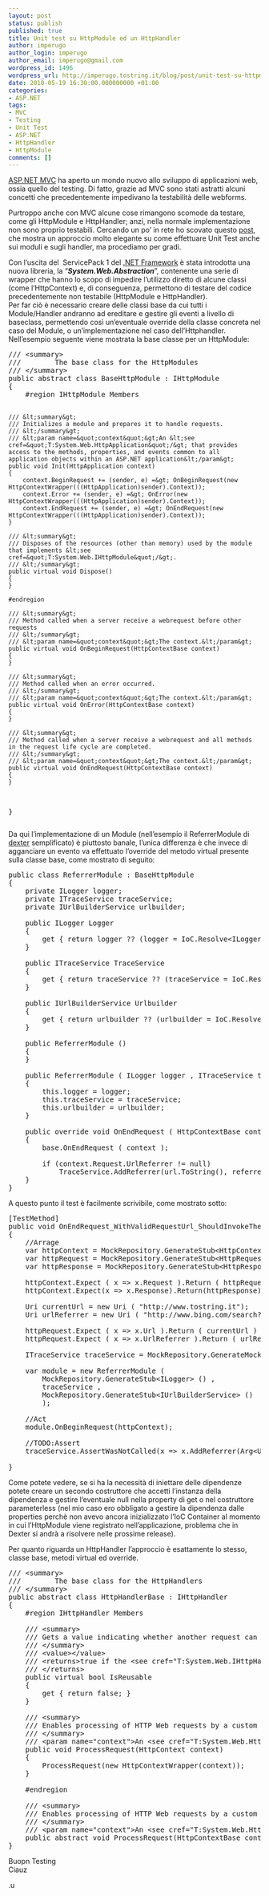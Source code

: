 ```yaml
---
layout: post
status: publish
published: true
title: Unit test su HttpModule ed un HttpHandler
author: imperugo
author_login: imperugo
author_email: imperugo@gmail.com
wordpress_id: 1496
wordpress_url: http://imperugo.tostring.it/blog/post/unit-test-su-httpmodule-ed-httphandler/
date: 2010-05-19 16:30:00.000000000 +01:00
categories:
- ASP.NET
tags:
- MVC
- Testing
- Unit Test
- ASP.NET
- HttpHandler
- HttpModule
comments: []
---
```

<p><a title="ASP.NET MVC Search" href="http://www.imperugo.tostring.it/tags/archive/mvc" target="_blank">ASP.NET MVC</a> ha aperto un mondo nuovo allo sviluppo di applicazioni web, ossia quello del testing. Di fatto, grazie ad MVC sono stati astratti alcuni concetti che precedentemente impedivano la testabilità delle webforms.</p>  <p>Purtroppo anche con MVC alcune cose rimangono scomode da testare, come gli HttpModule e HttpHandler; anzi, nella normale implementazione non sono proprio testabili. Cercando un po’ in rete ho scovato questo <a title="Unit Testable HttpModule and HttpHandlers" href="http://weblogs.asp.net/rashid/archive/2009/03/12/unit-testable-httpmodule-and-httphandler.aspx" rel="nofollow" target="_blank">post</a>, che mostra un approccio molto elegante su come effettuare Unit Test anche sui moduli e sugli handler, ma procediamo per gradi.</p>  <p>Con l’uscita del&#160; ServicePack 1 del <a title=".NET Framework Search" href="http://www.imperugo.tostring.it/tags/archive/.net" target="_blank">.NET Framework</a> è stata introdotta una nuova libreria, la “<strong><em>System.Web.Abstraction</em></strong>”, contenente una serie di wrapper che hanno lo scopo di impedire l’utilizzo diretto di alcune classi (come l’HttpContext) e, di conseguenza, permettono di testare del codice precedentemente non testabile (HttpModule e HttpHandler).     <br />Per far ciò è necessario creare delle classi base da cui tutti i Module/Handler andranno ad ereditare e gestire gli eventi a livello di baseclass, permettendo così un’eventuale override della classe concreta nel caso del Module, o un’implementazione nel caso dell’Httphandler. Nell’esempio seguente viene mostrata la base classe per un HttpModule:</p>  <pre class="brush: csharp;">/// &lt;summary&gt;
///        The base class for the HttpModules
/// &lt;/summary&gt;
public abstract class BaseHttpModule : IHttpModule
{
    #region IHttpModule Members

    /// &lt;summary&gt;
    /// Initializes a module and prepares it to handle requests.
    /// &lt;/summary&gt;
    /// &lt;param name=&quot;context&quot;&gt;An &lt;see cref=&quot;T:System.Web.HttpApplication&quot;/&gt; that provides access to the methods, properties, and events common to all application objects within an ASP.NET application&lt;/param&gt;
    public void Init(HttpApplication context)
    {
        context.BeginRequest += (sender, e) =&gt; OnBeginRequest(new HttpContextWrapper(((HttpApplication)sender).Context));
        context.Error += (sender, e) =&gt; OnError(new HttpContextWrapper(((HttpApplication)sender).Context));
        context.EndRequest += (sender, e) =&gt; OnEndRequest(new HttpContextWrapper(((HttpApplication)sender).Context));
    }

    /// &lt;summary&gt;
    /// Disposes of the resources (other than memory) used by the module that implements &lt;see cref=&quot;T:System.Web.IHttpModule&quot;/&gt;.
    /// &lt;/summary&gt;
    public virtual void Dispose()
    {
    }

    #endregion

    /// &lt;summary&gt;
    /// Method called when a server receive a webrequest before other requests
    /// &lt;/summary&gt;
    /// &lt;param name=&quot;context&quot;&gt;The context.&lt;/param&gt;
    public virtual void OnBeginRequest(HttpContextBase context)
    {
    }

    /// &lt;summary&gt;
    /// Method called when an error occurred.
    /// &lt;/summary&gt;
    /// &lt;param name=&quot;context&quot;&gt;The context.&lt;/param&gt;
    public virtual void OnError(HttpContextBase context)
    {
    }

    /// &lt;summary&gt;
    /// Method called when a server receive a webrequest and all methods in the request life cycle are completed.
    /// &lt;/summary&gt;
    /// &lt;param name=&quot;context&quot;&gt;The context.&lt;/param&gt;
    public virtual void OnEndRequest(HttpContextBase context)
    {
    }
}</pre>

<p>Da qui l’implementazione di un Module (nell’esempio il ReferrerModule di <a title="Dexter Blog Engine Category" href="http://www.imperugo.tostring.it/categories/archive/Dexter" target="_blank">dexter</a> semplificato) è piuttosto banale, l’unica differenza è che invece di agganciare un evento va effettuato l’override del metodo virtual presente sulla classe base, come mostrato di seguito:</p>

<pre class="brush: csharp;">public class ReferrerModule : BaseHttpModule
{
    private ILogger logger;
    private ITraceService traceService;
    private IUrlBuilderService urlbuilder;

    public ILogger Logger
    {
        get { return logger ?? (logger = IoC.Resolve&lt;ILogger&gt;()); }
    }

    public ITraceService TraceService
    {
        get { return traceService ?? (traceService = IoC.Resolve&lt;ITraceService&gt;()); }
    }

    public IUrlBuilderService Urlbuilder
    {
        get { return urlbuilder ?? (urlbuilder = IoC.Resolve&lt;IUrlBuilderService&gt;()); }
    }

    public ReferrerModule ()
    {
    }

    public ReferrerModule ( ILogger logger , ITraceService traceService , IUrlBuilderService urlbuilder )
    {
        this.logger = logger;
        this.traceService = traceService;
        this.urlbuilder = urlbuilder;
    }

    public override void OnEndRequest ( HttpContextBase context )
    {
        base.OnEndRequest ( context );

        if (context.Request.UrlReferrer != null)
            TraceService.AddReferrer(url.ToString(), referrer.ToString());
    }
}</pre>

<p>A questo punto il test è facilmente scrivibile, come mostrato sotto:</p>

<pre class="brush: csharp;">[TestMethod]
public void OnEndRequest_WithValidRequestUrl_ShouldInvokeTheServiceMethod()
{
    //Arrage
    var httpContext = MockRepository.GenerateStub&lt;HttpContextBase&gt; ();
    var httpRequest = MockRepository.GenerateStub&lt;HttpRequestBase&gt;();
    var httpResponse = MockRepository.GenerateStub&lt;HttpResponseBase&gt;();

    httpContext.Expect ( x =&gt; x.Request ).Return ( httpRequest );
    httpContext.Expect(x =&gt; x.Response).Return(httpResponse);
        
    Uri currentUrl = new Uri ( &quot;http://www.tostring.it&quot;);
    Uri urlReferrer = new Uri ( &quot;http://www.bing.com/search?q=imperugo&quot;);
    
    httpRequest.Expect ( x =&gt; x.Url ).Return ( currentUrl ) );
    httpRequest.Expect ( x =&gt; x.UrlReferrer ).Return ( urlReferrer ) );

    ITraceService traceService = MockRepository.GenerateMock&lt;ITraceService&gt; ();

    var module = new ReferrerModule (
        MockRepository.GenerateStub&lt;ILogger&gt; () ,
        traceService ,
        MockRepository.GenerateStub&lt;IUrlBuilderService&gt; ()
        );

    //Act
    module.OnBeginRequest(httpContext);

    //TODO:Assert
    traceService.AssertWasNotCalled(x =&gt; x.AddReferrer(Arg&lt;Uri&gt;.Is.Equal(currentUrl), Arg&lt;Uri&gt;.Is.Equal(urlReferrer)));
    
}</pre>

<p>Come potete vedere, se si ha la necessità di iniettare delle dipendenze potete creare un secondo costruttore che accetti l’instanza della dipendenza e gestire l’eventuale null nella property di get o nel costruttore parameterless (nel mio caso ero obbligato a gestire la dipendenza dalle properties perchè non avevo ancora inizializzato l’IoC Container al momento in cui l’HttpModule viene registrato nell’applicazione, problema che in Dexter si andrà a risolvere nelle prossime release).</p>

<p>Per quanto riguarda un HttpHandler l’approccio è esattamente lo stesso, classe base, metodi virtual ed override.</p>

<pre class="brush: csharp;">/// &lt;summary&gt;
///        The base class for the HttpHandlers
/// &lt;/summary&gt;
public abstract class HttpHandlerBase : IHttpHandler
{
    #region IHttpHandler Members

    /// &lt;summary&gt;
    /// Gets a value indicating whether another request can use the &lt;see cref=&quot;T:System.Web.IHttpHandler&quot;/&gt; instance.
    /// &lt;/summary&gt;
    /// &lt;value&gt;&lt;/value&gt;
    /// &lt;returns&gt;true if the &lt;see cref=&quot;T:System.Web.IHttpHandler&quot;/&gt; instance is reusable; otherwise, false.
    /// &lt;/returns&gt;
    public virtual bool IsReusable
    {
        get { return false; }
    }

    /// &lt;summary&gt;
    /// Enables processing of HTTP Web requests by a custom HttpHandler that implements the &lt;see cref=&quot;T:System.Web.IHttpHandler&quot;/&gt; interface.
    /// &lt;/summary&gt;
    /// &lt;param name=&quot;context&quot;&gt;An &lt;see cref=&quot;T:System.Web.HttpContext&quot;/&gt; object that provides references to the intrinsic server objects (for example, Request, Response, Session, and Server) used to service HTTP requests.&lt;/param&gt;
    public void ProcessRequest(HttpContext context)
    {
        ProcessRequest(new HttpContextWrapper(context));
    }

    #endregion

    /// &lt;summary&gt;
    /// Enables processing of HTTP Web requests by a custom HttpHandler that implements the &lt;see cref=&quot;T:System.Web.IHttpHandler&quot;/&gt; interface.
    /// &lt;/summary&gt;
    /// &lt;param name=&quot;context&quot;&gt;An &lt;see cref=&quot;T:System.Web.HttpContext&quot;/&gt; object that provides references to the intrinsic server objects (for example, Request, Response, Session, and Server) used to service HTTP requests.&lt;/param&gt;
    public abstract void ProcessRequest(HttpContextBase context);
}</pre>

<p>Buopn Testing
  <br />Ciauz</p>

<p>.u</p>
